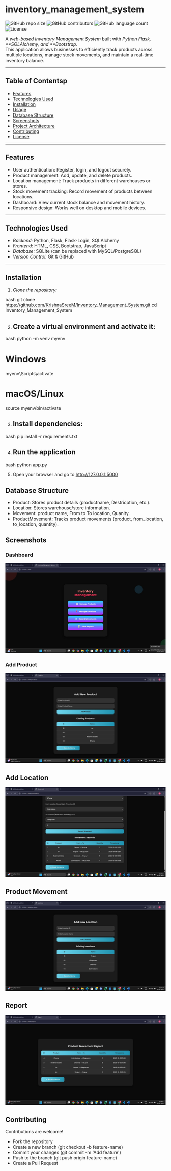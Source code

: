 # inventory_management_system

![GitHub repo size](https://img.shields.io/github/repo-size/KrishnaSreeM/Inventory_Management_System)
![GitHub contributors](https://img.shields.io/github/contributors/KrishnaSreeM/Inventory_Management_System)
![GitHub language count](https://img.shields.io/github/languages/count/KrishnaSreeM/Inventory_Management_System)
![License](https://img.shields.io/github/license/KrishnaSreeM/Inventory_Management_System)

A _web-based Inventory Management System_ built with _Python Flask, **SQLAlchemy, and **Bootstrap_.  
This application allows businesses to efficiently track products across multiple locations, manage stock movements, and maintain a real-time inventory balance.

---

## Table of Contentsp

- [Features](#features)
- [Technologies Used](#technologies-used)
- [Installation](#installation)
- [Usage](#usage)
- [Database Structure](#database-structure)
- [Screenshots](#screenshots)
- [Project Architecture](#project-architecture)
- [Contributing](#contributing)
- [License](#license)

---

## Features

- User authentication: Register, login, and logout securely.
- Product management: Add, update, and delete products.
- Location management: Track products in different warehouses or stores.
- Stock movement tracking: Record movement of products between locations.
- Dashboard: View current stock balance and movement history.
- Responsive design: Works well on desktop and mobile devices.

---

## Technologies Used

- _Backend:_ Python, Flask, Flask-Login, SQLAlchemy
- _Frontend:_ HTML, CSS, Bootstrap, JavaScript
- _Database:_ SQLite (can be replaced with MySQL/PostgreSQL)
- _Version Control:_ Git & GitHub

---

## Installation

1. _Clone the repository:_

bash
git clone https://github.com/KrishnaSreeM/Inventory_Management_System.git
cd Inventory_Management_System

2. ## Create a virtual environment and activate it:

bash
python -m venv myenv

# Windows

myenv\Scripts\activate

# macOS/Linux

source myenv/bin/activate

3. ## Install dependencies:

bash
pip install -r requirements.txt

4. ## Run the application

bash
python app.py

5. Open your browser and go to http://127.0.0.1:5000

## Database Structure

- Product: Stores product details (productname, Destricption, etc.).
- Location: Stores warehouse/store information.
- Movement: product name, From to To location, Quanity.
- ProductMovement: Tracks product movements (product, from_location, to_location, quantity).

## Screenshots

### Dashboard

![alt text](<WhatsApp Image 2025-10-05 at 21.48.36_62f96095.jpg>)

### Add Product

![alt text](<WhatsApp Image 2025-10-05 at 21.49.34_00f8183b.jpg>)

## Add Location

![alt text](<WhatsApp Image 2025-10-05 at 21.49.34_e69872b9.jpg>)

## Product Movement

![alt text](<WhatsApp Image 2025-10-05 at 21.49.34_82becbf5.jpg>)

## Report

![alt text](<WhatsApp Image 2025-10-05 at 21.49.35_23694d19.jpg>)

## Contributing

Contributions are welcome!

- Fork the repository
- Create a new branch (git checkout -b feature-name)
- Commit your changes (git commit -m 'Add feature')
- Push to the branch (git push origin feature-name)
- Create a Pull Request


